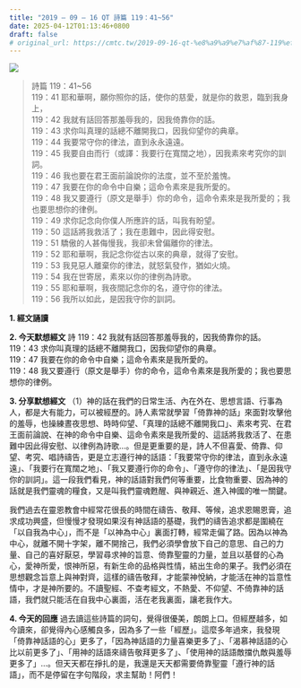 ```yaml
---
title: "2019 – 09 – 16 QT 詩篇 119：41~56"
date: 2025-04-12T01:13:46+0800
draft: false
# original_url: https://cmtc.tw/2019-09-16-qt-%e8%a9%a9%e7%af%87-119%ef%bc%9a4156
---
```


![](/images/qt.jpg)
> 詩篇 119：41\~56  
> 119：41 耶和華啊，願你照你的話，使你的慈愛，就是你的救恩，臨到我身上，  
> 119：42 我就有話回答那羞辱我的，因我倚靠你的話。  
> 119：43 求你叫真理的話總不離開我口，因我仰望你的典章。  
> 119：44 我要常守你的律法，直到永永遠遠。  
> 119：45 我要自由而行（或譯：我要行在寬闊之地），因我素來考究你的訓詞。  
> 119：46 我也要在君王面前論說你的法度，並不至於羞愧。  
> 119：47 我要在你的命令中自樂；這命令素來是我所愛的。  
> 119：48 我又要遵行（原文是舉手）你的命令，這命令素來是我所愛的；我也要思想你的律例。  
> 119：49 求你記念向你僕人所應許的話，叫我有盼望。  
> 119：50 這話將我救活了；我在患難中，因此得安慰。  
> 119：51 驕傲的人甚侮慢我，我卻未曾偏離你的律法。  
> 119：52 耶和華啊，我記念你從古以來的典章，就得了安慰。  
> 119：53 我見惡人離棄你的律法，就怒氣發作，猶如火燒。  
> 119：54 我在世寄居，素來以你的律例為詩歌。  
> 119：55 耶和華啊，我夜間記念你的名，遵守你的律法。  
> 119：56 我所以如此，是因我守你的訓詞。

**1. 經文誦讀**

**2.  今天默想經文**
詩 119：42 我就有話回答那羞辱我的，因我倚靠你的話。  
119：43 求你叫真理的話總不離開我口，因我仰望你的典章。  
119：47 我要在你的命令中自樂；這命令素來是我所愛的。  
119：48 我又要遵行（原文是舉手）你的命令，這命令素來是我所愛的；我也要思想你的律例。

**3. 分享默想經文**
（1）神的話在我們的日常生活、內在外在、思想言語、行事為人，都是大有能力，可以被經歷的。詩人素常就學習「倚靠神的話」來面對攻擊他的羞辱，也操練晝夜思想、時時仰望、「真理的話總不離開我口」、素來考究、在君王面前論說、在神的命令中自樂、這命令素來是我所愛的、這話將我救活了、在患難中因此得安慰、以律例為詩歌…。但是更重要的是，詩人不但喜愛、倚靠、仰望、考究、唱詩禱告，更是立志遵行神的話語：「我要常守你的律法，直到永永遠遠」、「我要行在寬闊之地」、「我又要遵行你的命令」、「遵守你的律法」、「是因我守你的訓詞」。這一段我們看見，神的話語對我們何等重要，比食物重要、因為神的話就是我們靈魂的糧食，又是叫我們靈魂甦醒、與神親近、進入神國的唯一關鍵。

我們過去在靈恩教會中經常花很長的時間在禱告、敬拜、等候，追求恩賜恩膏，追求成功興盛，但慢慢才發現如果沒有神話語的基礎，我們的禱告追求都是圍繞在「以自我為中心」，而不是「以神為中心」裏面打轉，經常走偏了路。因為以神為中心，就離不開十字架，離不開捨己，我們必須學會放下自己的意思、自己的力量、自己的喜好厭惡，學習尋求神的旨意、倚靠聖靈的力量，並且以基督的心為心，愛神所愛，恨神所惡，有新生命的品格與性情，結出生命的果子。我們必須在思想觀念旨意上與神對齊，這樣的禱告敬拜，才能蒙神悅納，才能活在神的旨意性情中，才是神所要的。不讀聖經、不查考經文，不熱愛、不仰望、不倚靠神的話語，我們就只能活在自我中心裏面，活在老我裏面，讓老我作大。

**4. 今天的回應**
過去讀這些詩篇的詞句，覺得很優美，朗朗上口。但經歷越多，如今讀來，卻覺得內心感觸良多，因為多了一些「經歷」。這麼多年過來，我發現「倚靠神話語的心」更多了，「因為神話語的力量喜樂更多了」、「渴慕神話語的心比以前更多了」、「用神的話語來禱告敬拜更多了」、「使用神的話語敵擋仇敵與羞辱更多了」…。但天天都在掙扎的是，我還是天天都需要倚靠聖靈「遵行神的話語」，而不是停留在字句階段，求主幫助！阿們！
